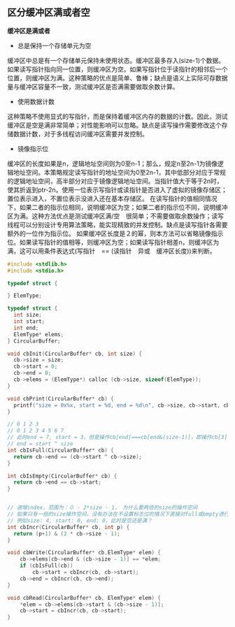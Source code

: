 ## 区分缓冲区满或者空
**缓冲区是满或者**
- 总是保持一个存储单元为空

缓冲区中总是有一个存储单元保持未使用状态。缓冲区最多存入(size-1)个数据。如果读写指针指向同一位置，则缓冲区为空。如果写指针位于读指针的相邻后一个位置，则缓冲区为满。这种策略的优点是简单、鲁棒；缺点是语义上实际可存数据量与缓冲区容量不一致，测试缓冲区是否满需要做取余数计算。

- 使用数据计数

这种策略不使用显式的写指针，而是保持着缓冲区内存的数据的计数。因此，测试缓冲区是空是满非常简单；对性能影响可以忽略。缺点是读写操作需要修改这个存储数据计数，对于多线程访问缓冲区需要并发控制。

- 镜像指示位

缓冲区的长度如果是n，逻辑地址空间则为0至n-1；那么，规定n至2n-1为镜像逻辑地址空间。本策略规定读写指针的地址空间为0至2n-1，其中低部分对应于常规的逻辑地址空间，高半部分对应于镜像逻辑地址空间。当指针值大于等于2n时，使其折返到ptr-2n。使用一位表示写指针或读指针是否进入了虚拟的镜像存储区；置位表示进入，不置位表示没进入还在基本存储区。
在读写指针的值相同情况下，如果二者的指示位相同，说明缓冲区为空；如果二者的指示位不同，说明缓冲区为满。这种方法优点是测试缓冲区满/空　很简单；不需要做取余数操作；读写线程可以分别设计专用算法策略，能实现精致的并发控制。缺点是读写指针各需要额外的一位作为指示位。
如果缓冲区长度是２的幂，则本方法可以省略镜像指示位。如果读写指针的值相等，则缓冲区为空；如果读写指针相差n，则缓冲区为满，这可以用条件表达式(写指针　== (读指针　异或　缓冲区长度))来判断。

``` cpp
#include <stdlib.h>
#include <stdio.h>

typedef struct {

} ElemType;

typedef struct {
  int size;
  int start;
  int end;
  ElemType* elems;
} CircularBuffer;

void cbInit(CircularBuffer* cb, int size) {
  cb->size = size;
  cb->start = 0;
  cb->end = 0;
  cb->elems = (ElemType*) calloc (cb->size, sizeof(ElemType));
}

void cbPrint(CircularBuffer* cb) {
  printf("size = 0x%x, start = %d, end = %d\n", cb->size, cb->start, cb->end);
}

// 0 1 2 3
// 0 1 2 3 4 5 6 7
// 此时end = 7, start = 3，但是操作cb[end]===cb[end&(size-1)]，即操作cb[3]，所以此时是满的
// end = start ^ size
int cbIsFull(CircularBuffer* cb) {
  return cb->end == (cb->start ^ cb->size);
}

int cbIsEmpty(CircularBuffer* cb) {
  return cb->end == cb->start;
}


// 递增index，范围为：０ - 2*size - 1，　为什么要两倍的size的操作空间
// 如果只有一倍的size操作空间，没有办法在不设置标志位的情况下直接对full或empty进行判断
// 例如size: 4, start: 0, end: 0，此时是空还是满？
int cbIncr(CircularBuffer* cb, int p) {
  return (p+1) & (2 * cb->size - 1);
}

void cbWrite(CircularBuffer* cb,ElemType* elem) {
    cb->elems[cb->end & (cb->size - 1)] == *elem;
    if (cbIsFull(cb))
        cb->start = cbIncr(cb, cb->start);
    cb->end = cbIncr(cb, cb->end);
}

void cbRead(CircularBuffer* cb, ElemType* elem) {
    *elem = cb->elems[cb->start & (cb->size - 1)];
    cb->start = cbIncr(cb, cb->start);
}
```
